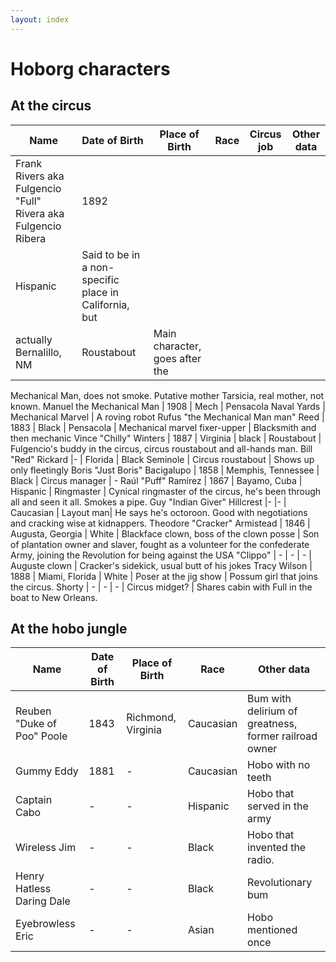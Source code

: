 ```yaml
---
layout: index
---
```


Hoborg characters
===========

At the circus
----------------

Name | Date of Birth | Place of Birth | Race | Circus job | Other data
--- |--- |--- |--- | ---| ---
Frank Rivers aka Fulgencio "Full" Rivera aka Fulgencio Ribera | 1892 |
Hispanic |  Said to be in a non-specific place in California, but
actually Bernalillo, NM | Roustabout | Main character, goes after the
Mechanical Man, does not smoke. Putative mother Tarsicia,  real mother,
not known.
Manuel the Mechanical Man | 1908 | Mech | Pensacola Naval Yards | Mechanical Marvel | A roving robot
Rufus "the Mechanical Man man" Reed | 1883 | Black | Pensacola | Mechanical marvel fixer-upper | Blacksmith and then mechanic
Vince "Chilly" Winters | 1887 | Virginia | black | Roustabout | Fulgencio's buddy in the circus, circus roustabout and all-hands man.
Bill "Red" Rickard |- | Florida | Black Seminole | Circus roustabout | Shows up only fleetingly
Boris "Just Boris" Bacigalupo | 1858 | Memphis, Tennessee | Black | Circus manager | - 
Raúl "Puff" Ramírez | 1867 | Bayamo, Cuba | Hispanic | Ringmaster | Cynical ringmaster of the circus, he's been through all and seen it all. Smokes a pipe. 
Guy "Indian Giver" Hillcrest |- |- | Caucasian | Layout man| He says
he's octoroon. Good with negotiations and cracking wise at
kidnappers. 
Theodore "Cracker" Armistead | 1846 | Augusta, Georgia | White | Blackface clown, boss of the clown posse | Son of plantation owner and slaver, fought as a volunteer for the confederate Army, joining the Revolution for being against the USA
"Clippo" | - | - | - | Auguste clown | Cracker's sidekick, usual butt of his jokes
Tracy Wilson | 1888 | Miami, Florida | White |  Poser at the jig show | Possum girl that joins the circus.
Shorty | - | - | - | Circus midget? | Shares cabin with Full in the boat to New Orleans.

At the hobo jungle
------------------------

Name | Date of Birth | Place of Birth | Race | Other data
--- |--- |--- |--- | ---
Reuben "Duke of Poo" Poole | 1843 |Richmond, Virginia| Caucasian | Bum with  delirium of greatness, former railroad owner
Gummy Eddy | 1881 |-| Caucasian | Hobo with no teeth
Captain Cabo |- |- | Hispanic | Hobo that served in the army
Wireless Jim |- |- | Black | Hobo that invented the radio.
Henry Hatless Daring Dale |- |- | Black | Revolutionary bum
Eyebrowless Eric | - | - | Asian | Hobo mentioned once 

